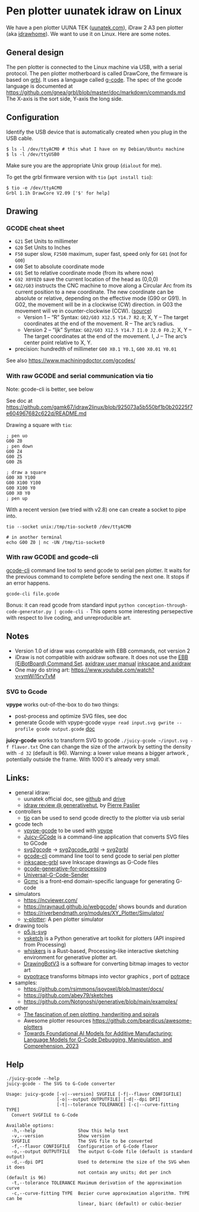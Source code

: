 # Pen plotter uunatek idraw on Linux

We have a pen plotter UUNA TEK ([uunatek.com](https://uunatek.com/)), iDraw 2 A3 pen plotter (aka [idrawhome](https://idrawhome.com/products/idrawhome-2-0-h-structure-xy-plotter-a3-plotting-range-with-plate)). We want to use it on Linux. Here are some notes.

## General design

The pen plotter is connected to the Linux machine via USB, with a serial protocol.
The pen plotter motherboard is called DrawCore, the firmware is based on [grbl](https://github.com/grbl/grbl).
It uses a language called [g-code](https://en.wikipedia.org/wiki/G-code).
The spec of the gcode language is documented at <https://github.com/gnea/grbl/blob/master/doc/markdown/commands.md>
The X-axis is the sort side, Y-axis the long side.

## Configuration

Identify the USB device that is automatically created when you plug in the USB cable.

```
$ ls -l /dev/ttyACM0 # this what I have on my Debian/Ubuntu machine 
$ ls -l /dev/ttyUSB0 
```

Make sure you are the appropriate Unix group (`dialout` for me).

To get the grbl firmware version with `tio` (`apt install tio`):

```
$ tio -e /dev/ttyACM0
Grbl 1.1h DrawCore V2.09 ['$' for help]

```



## Drawing

### GCODE cheat sheet

* `G21`  Set Units to  millimeter
* `G20`  Set Units to Inches
* `F50` super slow, `F2500` maximum, super fast, speed only for `G01` (not for `G00`)
* `G90` Set to absolute coordinate mode
* `G91` Set to relative coordinate mode (from its where now)
* `G92 X0Y0Z0` save the current location of the head as (0,0,0)
* `G02/G03` instructs the CNC machine to move along a Circular Arc from its current position to a new coordinate. The new coordinate can be absolute or relative, depending on the effective mode (G90 or G91). In G02, the movement will be in a clockwise (CW) direction. in G03 the movement will ve in counter-clockwise (CCW). ([source](https://www.machiningdoctor.com/gcodes/g2-3-circular/))
  * Version 1 – “R” Syntax: `G02/G03 X12.5 Y14.7 R2.0`; X, Y – The target coordinates at the end of the movement. R – The arc’s radius.
  * Version 2 – “Ijk” Syntax: `G02/G03 X12.5 Y14.7 I1.0 J2.0 F0.2`; X, Y – The target coordinates at the end of the movement. I, J – The arc’s center point relative to X, Y.
* precision: hundredth of millimeter
`G00 X0.1 Y0.1`, `G00 X0.01 Y0.01`

See also <https://www.machiningdoctor.com/gcodes/>


### With raw GCODE and serial communication via tio

Note: gcode-cli is better, see below

See doc at <https://github.com/gamk67/idraw2linux/blob/925073a5b550bf1b0b20225f7e604967682c622d/README.md>

Drawing a square with `tio`:

```
; pen uo
G00 Z0
; pen down
G00 Z4
G00 Z5
G00 Z6

; draw a square
G00 X0 Y100
G00 X100 Y100
G00 X100 Y0
G00 X0 Y0
; pen up
```

With a recent version (we tried with v2.8) one can create a socket to pipe into.

```
tio --socket unix:/tmp/tio-socket0 /dev/ttyACM0

# in another terminal
echo G00 Z0 | nc -UN /tmp/tio-socket0
```


### With raw GCODE and gcode-cli

[gcode-cli](https://github.com/hzeller/gcode-cli) command line tool to send gcode to serial pen plotter.
It waits for the previous command to complete before sending the next one.
It stops if an error happens.

```
gcode-cli file.gcode
```

Bonus: it can read gcode from standard input `python conception-through-code-generator.py | gcode-cli -` This opens some interesting persepective with respect to live coding, and unreproducible art.

 
##   Notes

* Version 1.0 of idraw was compatible with EBB commands, not version 2
* iDraw is not compatible with axidraw software. It does not use the [EBB (EiBotBoard) Command Set](https://evil-mad.github.io/EggBot/ebb.html). [axidraw user manual](https://wiki.evilmadscientist.com/AxiDraw_User_Guide) [inkscape and axidraw]( https://wiki.evilmadscientist.com/Axidraw_Software_Installation)
* One may do string art: <https://www.youtube.com/watch?v=ymWi15rvTvM>

### SVG to Gcode

**vpype** works out-of-the-box to do two things:
- post-process and optimize SVG files, see doc
- generate Gcode with vpype-gcode `vpype read input.svg gwrite --profile gcode output.gcode` [doc](https://pypi.org/project/vpype-gcode/)

**juicy-gcode** works to transform SVG to gcode
 `./juicy-gcode ~/input.svg -f flavor.txt`
One can change the size of the artwork by setting the density with `-d 32` (default is 96). Warning: a lower value means a bigger artwork , potentially outside the frame. With 1000 it's already very small.
 
## Links:

* general idraw:
  * uunatek official doc, see [github](https://github.com/UUNATEK/iDraw-Pen-Plotter>) and [drive](https://drive.google.com/drive/folders/1NlCBw1kUjKMBFF7N0A6ynWSa8dYMOfuo)
  * [idraw review @ generativehut](https://www.generativehut.com/post/reviewing-the-idraw-pen-plotter), by [Pierre Paslier](https://www.linkedin.com/in/pierrepaslier/?originalSubdomain=uk)
* controllers
  * [tio](https://github.com/tio/tio) can be used to send gcode directly to the plotter via usb serial
* gcode tech
  * [vpype-gcode](https://github.com/tatarize/vpype-gcode/) to be used with [vpype](https://pypi.org/project/vpype/)
  * [Juicy-GCode](https://github.com/domoszlai/juicy-gcode) is a command-line application that converts SVG files to GCode
  * [svg2gcode](https://github.com/vishpat/svg2gcode) -> [svg2gcode_grbl](https://github.com/arcadeperfect/svg2gcode_grbl) -> [svg2grbl](https://github.com/nknotts/svg2grbl)
  * [gcode-cli](https://github.com/hzeller/gcode-cli) command line tool to send gcode to serial pen plotter
  * [inkscape-grbl](https://github.com/mahtDFR/inkscape-grbl) save Inkscape drawings as G-Code files
  * [gcode-generative-for-processing](https://github.com/o0morgan0o/gcode-generative-for-processing)
  * [Universal-G-Code-Sender](https://github.com/winder/Universal-G-Code-Sender)
  * [Gcmc](https://www.vagrearg.org/content/gcmc) is a front-end domain-specific language for generating G-code
* simulators
  * <https://ncviewer.com/>
  * <https://nraynaud.github.io/webgcode/> shows bounds and duration 
  * <https://riverbendmath.org/modules/XY_Plotter/Simulator/>
  * [v-plotter](https://github.com/domoszlai/v-plotter): A pen plotter simulator
* drawing tools
  * [p5.js-svg](https://github.com/zenozeng/p5.js-svg)
  * [vsketch](https://github.com/abey79/vsketch) is a Python generative art toolkit for plotters (API inspired from Processing)
  * [whiskers](https://github.com/abey79/vsvg/blob/master/crates/whiskers/README.md) is a Rust-based, Processing-like interactive sketching environment for generative plotter art.
  * [DrawingBotV3](https://github.com/SonarSonic/DrawingBotV3) is a software for converting bitmap images to vector art
  * [pypotrace](https://github.com/tatarize/potrace) transforms bitmaps into vector graphics , port of [potrace](https://potrace.sourceforge.net/)
* samples:
  * https://github.com/rsimmons/isovoxel/blob/master/docs/
  * https://github.com/abey79/sketches
  * https://github.com/Notgnoshi/generative/blob/main/examples/
* other
  * [The fascination of pen plotting, handwriting and spirals](https://www.fxhash.xyz/article/the-fascination-of-pen-plotting-handwriting-and-spirals)
  * Awesome plotter resources <https://github.com/beardicus/awesome-plotters>
  * [Towards Foundational AI Models for Additive Manufacturing: Language Models for G-Code Debugging, Manipulation, and Comprehension. 2023](http://arxiv.org/pdf/2309.02465)
## Help

```
./juicy-gcode --help
juicy-gcode - The SVG to G-Code converter

Usage: juicy-gcode [-v|--version] SVGFILE [-f|--flavor CONFIGFILE] 
                   [-o|--output OUTPUTFILE] [-d|--dpi DPI] 
                   [-t|--tolerance TOLERANCE] [-c|--curve-fitting TYPE]
  Convert SVGFILE to G-Code

Available options:
  -h,--help                Show this help text
  -v,--version             Show version
  SVGFILE                  The SVG file to be converted
  -f,--flavor CONFIGFILE   Configuration of G-Code flavor
  -o,--output OUTPUTFILE   The output G-Code file (default is standard output)
  -d,--dpi DPI             Used to determine the size of the SVG when it does
                           not contain any units; dot per inch (default is 96)
  -t,--tolerance TOLERANCE Maximum derivation of the approximation curve
  -c,--curve-fitting TYPE  Bezier curve approximation algorithm. TYPE can be
                           linear, biarc (default) or cubic-bezier
```
